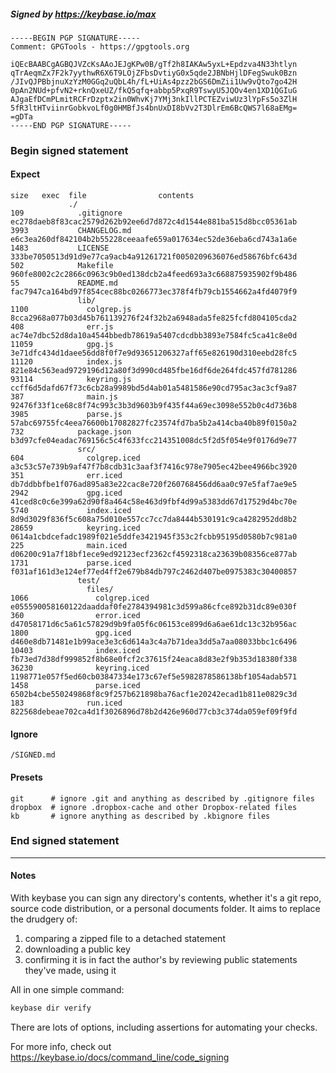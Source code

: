 ##### Signed by https://keybase.io/max
```
-----BEGIN PGP SIGNATURE-----
Comment: GPGTools - https://gpgtools.org

iQEcBAABCgAGBQJVZcKsAAoJEJgKPw0B/gTf2h8IAKAw5yxL+Epdzva4N33htlyn
qTrAeqmZx7F2k7yythwR6X6T9LOjZFbsDvtiyG0x5qde2JBNbHjlDFegSwuk0Bzn
/JIvQJPBbjnuXzYzM0GGq2uQbL4h/fL+UiAs4pzz2bGS6DmZii1Uw9vQto7go42H
0pAn2NUd+pfvN2+rknQxeUZ/fkQ5qfq+abbp5PxqR9TswyU5JQOv4en1XD1QGIuG
AJgaEfDCmPLmitRCFrDzptx2in0WhvKj7YMj3nkIllPCTEZviwUz3lYpFs5o3ZlH
5fR3ltHTviinrGobkvoLf0g0HMBfJs4bnUxDI8bVv2T3DlrEm6BcQWS7l68aEMg=
=gDTa
-----END PGP SIGNATURE-----

```

<!-- END SIGNATURES -->

### Begin signed statement 

#### Expect

```
size   exec  file                contents                                                        
             ./                                                                                  
109            .gitignore        ec278daeb8f83cac2579d262b92ee6d7d872c4d1544e881ba515d8bcc05361ab
3993           CHANGELOG.md      e6c3ea260df842104b2b55228ceeaafe659a017634ec52de36eba6cd743a1a6e
1483           LICENSE           333be7050513d91d9e77ca9acb4a91261721f0050209636076ed58676bfc643d
502            Makefile          960fe8002c2c2866c0963c9b0ed138dcb2a4feed693a3c668875935902f9b486
55             README.md         fac7947ca164bd97f854cec88bc0266773ec378f4fb79cb1554662a4fd4079f9
               lib/                                                                              
1100             colgrep.js      8cca2968a077b03d45b761139276f24f32b2a6948ada5fe825fcfd804105cda2
408              err.js          ac74e7dbc52d8da10a4544bbedb78619a5407cdcdbb3893e7584fc5ca41c8e0d
11059            gpg.js          3e71dfc434d1daee56dd8f0f7e9d93651206327aff65e826190d310eebd28fc5
11120            index.js        821e84c563ead9729196d12a80f3d990cd485fbe16df6de264fdc457fd781286
93114            keyring.js      ccff6d5dafd67f73c6cb28a9989bd5d4ab01a5481586e90cd795ac3ac3cf9a87
387              main.js         92476f33f1ce68c8f74c993c3b3d9603b9f435f44a69ec3098e552b0c4d736b8
3985             parse.js        57abc69755fc4eea76600b17082827fc23574fd7ba5b2a414cba40b89f0150a2
732            package.json      b3d97cfe04eadac769156c5c4f633fcc214351008dc5f2d5f054e9f0176d9e77
               src/                                                                              
604              colgrep.iced    a3c53c57e739b9af47f7b8cdb31c3aaf3f7416c978e7905ec42bee4966bc3920
351              err.iced        db7ddbbfbe1f076ad895a83e22cac8e720f260768456dd6aa0c97e5faf7ae9e5
2942             gpg.iced        41ced8c0c6e399a62d90f8a464c58e463d9fbf4d99a5383dd67d17529d4bc70e
5740             index.iced      8d9d3029f836f5c608a75d010e557cc7cc7da8444b530191c9ca4282952dd8b2
28659            keyring.iced    0614a1cbdcefadc1989f021e5ddfe3421945f353c2fcbb95195d0580b7c981a0
225              main.iced       d06200c91a7f18bf1ece9ed92123ecf2362cf4592318ca23639b08356ce877ab
1731             parse.iced      f031af161d3e124ef77ed4ff2e679b84db797c2462d407be0975383c30400857
               test/                                                                             
                 files/                                                                          
1066               colgrep.iced  e055590058160122daaddaf0fe2784394981c3d599a86cfce892b31dc89e030f
360                error.iced    d47058171d6c5a61c57829d9b9fa05f6c06153ce899d6a6ae61dc13c32b956ac
1800               gpg.iced      d460e8db71481e1b99ace3e3c6d614a3c4a7b71dea3dd5a7aa08033bbc1c6496
10403              index.iced    fb73ed7d38df999852f8b68e0fcf2c37615f24eaca8d83e2f9b353d18380f338
36230              keyring.iced  1198771e057f5ed60cb03847334e173c67ef5e5982878586138bf1054adab571
1458               parse.iced    6502b4cbe550249868f8c9f257b621898ba76acf1e20242ecad1b811e0829c3d
183              run.iced        822568debeae702ca4d1f3026896d78b2d426e960d77cb3c374da059ef09f9fd
```

#### Ignore

```
/SIGNED.md
```

#### Presets

```
git      # ignore .git and anything as described by .gitignore files
dropbox  # ignore .dropbox-cache and other Dropbox-related files    
kb       # ignore anything as described by .kbignore files          
```

<!-- summarize version = 0.0.9 -->

### End signed statement

<hr>

#### Notes

With keybase you can sign any directory's contents, whether it's a git repo,
source code distribution, or a personal documents folder. It aims to replace the drudgery of:

  1. comparing a zipped file to a detached statement
  2. downloading a public key
  3. confirming it is in fact the author's by reviewing public statements they've made, using it

All in one simple command:

```bash
keybase dir verify
```

There are lots of options, including assertions for automating your checks.

For more info, check out https://keybase.io/docs/command_line/code_signing